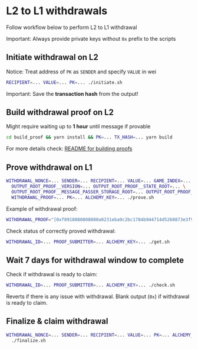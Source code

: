 # L2 to L1 withdrawals

Follow workflow below to perform L2 to L1 withdrawal

Important: Always provide private keys without `0x` prefix to the scripts

## Initiate withdrawal on L2

Notice: Treat address of `PK` as `SENDER` and specify `VALUE` in wei

```sh
RECIPIENT=... VALUE=... PK=... ./initiate.sh
```

Important: Save the **transaction hash** from the output!

## Build withdrawal proof on L2

Might require waiting up to **1 hour** until message if provable

```sh
cd build_proof && yarn install && PK=... TX_HASH=... yarn build
```

For more details check: [README for building proofs](./build_proof/)

## Prove withdrawal on L1

```sh
WITHDRAWAL_NONCE=... SENDER=... RECIPIENT=... VALUE=... GAME_INDEX=... \
  OUTPUT_ROOT_PROOF__VERSION=... OUTPUT_ROOT_PROOF__STATE_ROOT=... \
  OUTPUT_ROOT_PROOF__MESSAGE_PASSER_STORAGE_ROOT=... OUTPUT_ROOT_PROOF__LATEST_BLOCKHASH=... \
  WITHDRAWAL_PROOF=... PK=... ALCHEMY_KEY=... ./prove.sh
```

Example of withdrawal proof:
```sh
WITHDRAWAL_PROOF="[0xf8918080808080a0231eba9c2bc1784b944714d5260873e3f92b58434c1879123d58f995b342865180a0b3b0303113429f394c506a530c83a8fdbd3125d95b2310b05191cd2dbc978aa8808080a0236e8f61ecde6abfebc6c529441f782f62469d8a2cc47b7aace2c136bd3b1ff080a06babe3fe3879f4972e397c7e516ceb2699945beb318afa0ddee8e7381796f5ff808080,0xf8518080808080a0ea006b1384a4bf0219939e5483e6e82c22d13290d5055e2042541adfb1b47ec380808080a05aa8408d8bac30771c33c39b02167ad094fff70f16e4aa667623d999d04725c9808080808080,0xe2a02005084db35fe36c140bc6d2bc4d520dafa807b5e774c7276c91658a496f59cc01]"
```

Check status of correctly proved withdrawal:
```sh
WITHDRAWAL_ID=... PROOF_SUBMITTER=... ALCHEMY_KEY=... ./get.sh
```

## Wait 7 days for withdrawal window to complete

Check if withdrawal is ready to claim:
```sh
WITHDRAWAL_ID=... PROOF_SUBMITTER=... ALCHEMY_KEY=... ./check.sh
```

Reverts if there is any issue with withdrawal.
Blank output (`0x`) if withdrawal is ready to claim.

## Finalize & claim withdrawal

```sh
WITHDRAWAL_NONCE=... SENDER=... RECIPIENT=... VALUE=... PK=... ALCHEMY_KEY=... \
  ./finalize.sh
```

